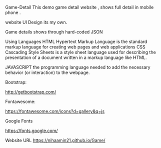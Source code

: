  Game-Detail
This demo game detail website , shows full detail in mobile phone .

website Ul Design its my own.

Game details shows through hard-coded JSON

Using Languages
HTML
Hypertext Markup Language is the standard markup language for creating web pages and web applications
CSS
Cascading Style Sheets is a style sheet language
used for describing the presentation of a document written in a markup language like HTML.

JAVASCRIPT
the programming language needed to add the necessary behavior (or interaction) to the webpage.


Bootstrap:

http://getbootstrap.com/

Fontawesome:

https://fontawesome.com/icons?d=gallery&q=js

Google Fonts

https://fonts.google.com/

Website URL
https://nihaamin21.github.io/Game/
